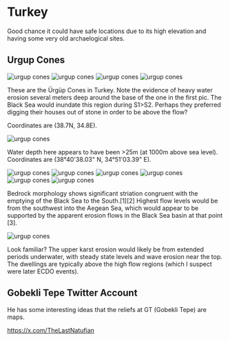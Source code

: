# Turkey

Good chance it could have safe locations due to its high elevation and having some very old archaelogical sites.

## Urgup Cones

![urgup cones](img/urgup1.jpg "urgup cones")
![urgup cones](img/urgup2.jpg "urgup cones")
![urgup cones](img/urgup3.jpg "urgup cones")
![urgup cones](img/urgup4.jpg "urgup cones")

These are the Ürgüp Cones in Turkey. Note the evidence of heavy water erosion several meters deep around the base of the one in the first pic. The Black Sea would inundate this region during S1>S2. Perhaps they preferred digging their houses out of stone in order to be above the flow?

Coordinates are (38.7N, 34.8E).

![urgup cones](img/urgup5.jpg "urgup cones")

Water depth here appears to have been >25m (at 1000m above sea level). Coordinates are (38°40'38.03" N, 34°51'03.39" E).

![urgup cones](img/urgup6.jpg "urgup cones")
![urgup cones](img/urgup7.jpg "urgup cones")
![urgup cones](img/urgup8.jpg "urgup cones")
![urgup cones](img/urgup9.jpg "urgup cones")
![urgup cones](img/urgup10.jpg "urgup cones")
![urgup cones](img/urgup11.jpg "urgup cones")

Bedrock morphology shows significant striation congruent with the emptying of the Black Sea to the South.[1][2] Highest flow levels would be from the southwest into the Aegean Sea, which would appear to be supported by the apparent erosion flows in the Black Sea basin at that point [3].

![urgup cones](img/urgup12.jpg "urgup cones")

Look familiar? The upper karst erosion would likely be from extended periods underwater, with steady state levels and wave erosion near the top. The dwellings are typically above the high flow regions (which I suspect were later ECDO events).

## Gobekli Tepe Twitter Account

He has some interesting ideas that the reliefs at GT (Gobekli Tepe) are maps.

https://x.com/TheLastNatufian